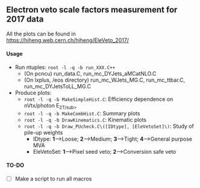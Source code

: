 ## Electron veto scale factors measurement for 2017 data ##

All the plots can be found in https://hjheng.web.cern.ch/hjheng/EleVeto_2017/

#### Usage ####
- Run ntuples: `root -l -q -b run_XXX.C++`
    - (On pcncu) run_data.C, run_mc_DYJets_aMCatNLO.C
    - (On lxplus, /eos directory) run_mc_WJets_MG.C, run_mc_ttbar.C, run_mc_DYJetsToLL_MG.C
- Produce plots: 
    - `root -l -q -b MakeSimpleHist.C`: Efficiency dependence on nVtx/photon E<sub>2T/sub>
    - `root -l -q -b MakeCombHist.C`: Summary plots
    - `root -l -q -b DrawKinematics.C`: Kinematic plots 
    - `root -l -q -b Draw_PUcheck.C\([IDtype], [EleVetoSet]\)`: Study of pile-up weights
        - IDtype: **1**-->Loose; **2**-->Medium; **3**-->Tight; **4**-->General purpose MVA 
        - EleVetoSet: **1**-->Pixel seed veto; **2**-->Conversion safe veto
    
#### TO-DO #### 
- [ ] Make a script to run all macros